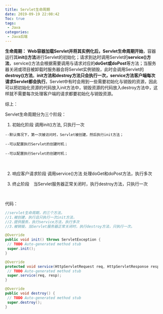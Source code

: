 ```yaml
---
title: Servlet生命周期
date: 2019-09-19 22:08:42
Toc: true
tags:
 - Java
categories:
 - Java后端
---
```




**生命周期：** **Web容器加载Servlet并将其实例化后，Servlet生命周期开始**，容器运行其**init()方法**进行Servlet的初始化；请求到达时调用Servlet的**service()方法**，service()方法会根据需要调用与请求对应的**doGet或doPost**等方法；当服务器关闭或项目被卸载时服务器会将Servlet实例销毁，此时会调用Servlet的**destroy()方法**。**init方法和destroy方法只会执行一次，service方法客户端每次请求Servlet都会执行**。Servlet中有时会用到一些需要初始化与销毁的资源，因此可以把初始化资源的代码放入init方法中，销毁资源的代码放入destroy方法中，这样就不需要每次处理客户端的请求都要初始化与销毁资源。



综上：

Servlet生命周期分为三个阶段：

1. 初始化阶段  调用init()方法,  只执行一次

```
--默认情况下，第一次被访问时，Servlet被创建，然后执行init方法；

--可以配置执行Servlet的创建时机；

--可以配置执行Servlet的创建时机；
```

　	

2. 响应客户请求阶段  调用service()方法 处理doGet和doPost方法，执行多次

3. 终止阶段　当Servlet服务器正常关闭时，执行destroy方法，只执行一次

<br>

代码：

 ```java
//servlet生命周期，的三个方法，
//1.被创建，执行且只执行一次init方法，
//2.提供服务，执行service方法，执行多次 
//3.被销毁，当Servlet服务器正常关闭时，执行destroy方法，只执行一次。

@Override
public void init() throws ServletException {
  // TODO Auto-generated method stub
  super.init();
}

@Override
protected void service(HttpServletRequest req, HttpServletResponse resp) throws ServletException, IOException {
  // TODO Auto-generated method stub
  super.service(req, resp);
}

@Override
public void destroy() {
  // TODO Auto-generated method stub
  super.destroy();
}
 ```

